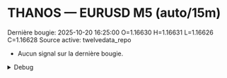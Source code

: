 # THANOS — EURUSD M5 (auto/15m)
Dernière bougie: 2025-10-20 16:25:00  O=1.16630  H=1.16631  L=1.16626  C=1.16628
Source active: twelvedata_repo

- Aucun signal sur la dernière bougie.

<details><summary>Debug</summary>

- TD_API_KEY manquant.

</details>